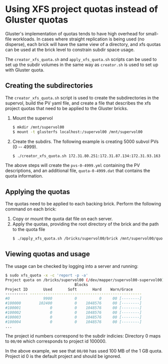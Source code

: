 # Using XFS project quotas instead of Gluster quotas

Gluster's implementation of quotas tends to have high overhead for small-file
workloads. In cases where straight replication is being used (no disperse), each
brick will have the same view of a directory, and xfs quotas can be used at the
brick level to constrain subdir space usage.

The `creator_xfs_quota.sh` and `apply_xfs_quota.sh` scripts can be used to set
up the subdir volumes in the same way as `creator.sh` is used to set up with
Gluster quota.

## Creating the subdirectories

The `creator_xfs_quota.sh` script is used to create the subdirectories in the
supervol, build the PV yaml file, and create a file that describes the xfs
project quotas that need to be applied to the Gluster bricks.

1. Mount the supervol
   ```sh
   $ mkdir /mnt/supervol00
   $ mount -t glusterfs localhost:/supervol00 /mnt/supervol00
   ```
1. Create the subdirs. The following example is creating 5000 subvol PVs (0 --
   4999).
   ```sh
   $ ./creator_xfs_quota.sh 172.31.80.251:172.31.87.134:172.31.93.163 supervol00 /mnt/supervol00/ 1 0 4999
   ```

The above steps will create the `pvs-0-4999.yml` containing the PV descriptions,
and an additional file, `quota-0-4999.dat` that contains the quota information.

## Applying the quotas

The quotas need to be applied to each backing brick. Perform the following
command on each brick:

1. Copy or mount the quota dat file on each server.
1. Apply the quotas, providing the root directory of the brick and the path to
   the quota file
   ```sh
   $ ./apply_xfs_quota.sh /bricks/supervol00/brick /mnt/supervol00/quota-0-4999.dat
   ```

## Viewing quotas and usage

The usage can be checked by logging into a server and running:
```sh
$ sudo xfs_quota -x -c 'report -p -a'
Project quota on /bricks/supervol00 (/dev/mapper/supervol00-supervol00)
                               Blocks
Project ID       Used       Soft       Hard    Warn/Grace
---------- --------------------------------------------------
#0               9900          0          0     00 [--------]
#100000        102400          0    1048576     00 [--------]
#100001             0          0    1048576     00 [--------]
#100002             0          0    1048576     00 [--------]
#100003             0          0    1048576     00 [--------]
#100004             0          0    1048576     00 [--------]
...
```

The project id numbers correspond to the subdir indicies: Directory 0 maps to
`00/00` which corresponds to project id 100000.

In the above example, we see that `00/00` has used 100 MB of the 1 GB quota.
Project id 0 is the default project and should be ignored.
